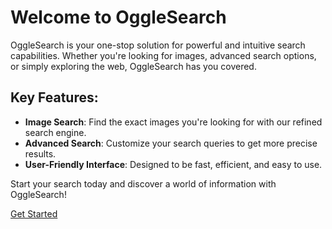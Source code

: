 # Welcome to OggleSearch

OggleSearch is your one-stop solution for powerful and intuitive search capabilities. Whether you're looking for images, advanced search options, or simply exploring the web, OggleSearch has you covered.

## Key Features:
- **Image Search**: Find the exact images you're looking for with our refined search engine.
- **Advanced Search**: Customize your search queries to get more precise results.
- **User-Friendly Interface**: Designed to be fast, efficient, and easy to use.

Start your search today and discover a world of information with OggleSearch!

[Get Started](search.html)
